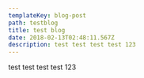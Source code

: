 ```yaml
---
templateKey: blog-post
path: testblog
title: test blog
date: 2018-02-13T02:48:11.567Z
description: test test test test 123
---
```

test test test test 123
